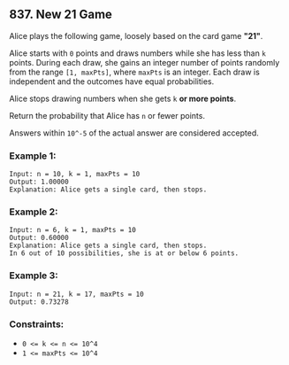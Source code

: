 ## 837. New 21 Game

Alice plays the following game, loosely based on the card game **"21"**.

Alice starts with ```0``` points and draws numbers while she has less than ```k``` points. During each draw, she gains an integer number of points randomly from the range ```[1, maxPts]```, where ```maxPts``` is an integer. Each draw is independent and the outcomes have equal probabilities.

Alice stops drawing numbers when she gets ```k``` **or more points**.

Return the probability that Alice has ```n``` or fewer points.

Answers within ```10^-5``` of the actual answer are considered accepted.

### Example 1:
```
Input: n = 10, k = 1, maxPts = 10
Output: 1.00000
Explanation: Alice gets a single card, then stops.
```
### Example 2:
```
Input: n = 6, k = 1, maxPts = 10
Output: 0.60000
Explanation: Alice gets a single card, then stops.
In 6 out of 10 possibilities, she is at or below 6 points.
```
### Example 3:
```
Input: n = 21, k = 17, maxPts = 10
Output: 0.73278
```

### Constraints:

* ```0 <= k <= n <= 10^4```
* ```1 <= maxPts <= 10^4```